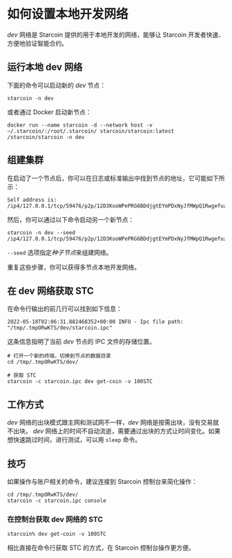 # 如何设置本地开发网络

*dev* 网络是 Starcoin 提供的用于本地开发的网络，能够让 Starcoin 开发者快速、方便地验证智能合约。

## 运行本地 dev 网络

下面的命令可以启动新的 *dev* 节点：

```shell
starcoin -n dev
```

或者通过 Docker 启动新节点：

```shell
docker run --name starcoin -d --network host -v ~/.starcoin/:/root/.starcoin/ starcoin/starcoin:latest /starcoin/starcoin -n dev
```

## 组建集群

在启动了一个节点后，你可以在日志或标准输出中找到节点的地址，它可能如下所示：

```shell
Self address is: /ip4/127.0.0.1/tcp/59476/p2p/12D3KooWPePRG6BDdjgtEYmPDxNyJfMWpQ1Rwgefuz9eqksLfxJb
```

然后，你可以通过以下命令启动另一个新节点：

```shell
starcoin -n dev --seed /ip4/127.0.0.1/tcp/59476/p2p/12D3KooWPePRG6BDdjgtEYmPDxNyJfMWpQ1Rwgefuz9eqksLfxJb
```

`--seed` 选项指定*种子节点*来组建网络。

重复这些步骤，你可以获得多节点本地开发网络。

## 在 dev 网络获取 STC

在命令行输出的前几行可以找到如下信息：

```shell
2022-05-18T02:06:31.882468352+00:00 INFO - Ipc file path: "/tmp/.tmpORwKTS/dev/starcoin.ipc"
```

这条信息指明了当前 *dev* 节点的 IPC 文件的存储位置。

```shell
# 打开一个新的终端，切换到节点的数据目录
cd /tmp/.tmpORwKTS/dev/

# 获取 STC
starcoin -c starcoin.ipc dev get-coin -v 100STC
```

## 工作方式

*dev* 网络的出块模式跟主网和测试网不一样，*dev* 网络是按需出块，没有交易就不出块。
*dev* 网络上的时间不自动流逝，需要通过出块的方式让时间变化。如果想快速跳过时间，进行测试，可以用 `sleep` 命令。

## 技巧

如果操作与账户相关的命令，建议连接到 Starcoin 控制台来简化操作：

```shell
cd /tmp/.tmpORwKTS/dev/
starcoin -c starcoin.ipc console
```

### 在控制台获取 dev 网络的 STC

```shell
starcoin% dev get-coin -v 100STC
```

相比直接在命令行获取 STC 的方式，在 Starcoin 控制台操作更方便。
